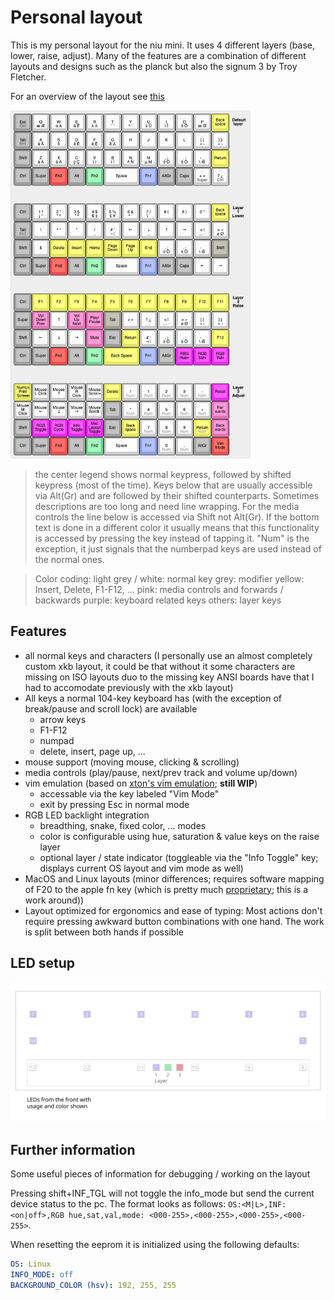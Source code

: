 # Personal layout

This is my personal layout for the niu mini. It uses 4 different layers (base, lower, raise, adjust). Many of the features are a combination of different layouts and designs such as the planck but also the signum 3 by Troy Fletcher.

For an overview of the layout see [this](http://www.keyboard-layout-editor.com/#/gists/681891570020fad2fdec17477216f398)

<a href="http://www.keyboard-layout-editor.com/#/gists/681891570020fad2fdec17477216f398"><img src="./layout.png" width="384px" alt="layout" /></a>

> the center legend shows normal keypress, followed by shifted keypress (most of the time). Keys below that are usually accessible via Alt(Gr) and are followed by their shifted counterparts. Sometimes descriptions are too long and need line wrapping. For the media controls the line below is accessed via Shift not Alt(Gr). If the bottom text is done in a different color it usually means that this functionality is accessed by pressing the key instead of tapping it. "Num" is the exception, it just signals that the numberpad keys are used instead of the normal ones.

> Color coding:
> light grey / white: normal key
> grey: modifier
> yellow: Insert, Delete, F1-F12, ...
> pink: media controls and forwards / backwards
> purple: keyboard related keys
> others: layer keys

## Features

- all normal keys and characters (I personally use an almost completely custom xkb layout, it could be that without it some characters are missing on ISO layouts duo to the missing key ANSI boards have that I had to accomodate previously with the xkb layout)
- All keys a normal 104-key keyboard has (with the exception of break/pause and scroll lock) are available
  - arrow keys
  - F1-F12
  - numpad
  - delete, insert, page up, ...
- mouse support (moving mouse, clicking & scrolling)
- media controls (play/pause, next/prev track and volume up/down)
- vim emulation (based on [xton's vim emulation](https://github.com/qmk/qmk_firmware/tree/master/users/xtonhasvim); **still WIP**)
  - accessable via the key labeled "Vim Mode"
  - exit by pressing Esc in normal mode
- RGB LED backlight integration
  - breadthing, snake, fixed color, ... modes
  - color is configurable using hue, saturation & value keys on the raise layer
  - optional layer / state indicator (toggleable via the "Info Toggle" key; displays current OS layout and vim mode as well)
- MacOS and Linux layouts (minor differences; requires software mapping of F20 to the apple fn key (which is pretty much [proprietary](https://github.com/qmk/qmk_firmware/issues/2179); this is a work around))
- Layout optimized for ergonomics and ease of typing: Most actions don't require pressing awkward button combinations with one hand. The work is split between both hands if possible

## LED setup

![LED layout](./led-layout.svg)


## Further information

Some useful pieces of information for debugging / working on the layout

Pressing shift+INF_TGL will not toggle the info_mode but send the current device status to the pc. The format looks as follows: `OS:<M|L>,INF:<on|off>,RGB hue,sat,val,mode: <000-255>,<000-255>,<000-255>,<000-255>`.

When resetting the eeprom it is initialized using the following defaults:
```yaml
OS: Linux
INFO_MODE: off
BACKGROUND_COLOR (hsv): 192, 255, 255
```